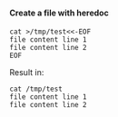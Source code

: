 #### Create a file with heredoc

```
cat >/tmp/test<<-EOF
file content line 1
file content line 2
EOF
```

Result in:

```
cat /tmp/test 
file content line 1
file content line 2
```
